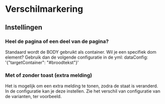 # Verschilmarkering
## Instellingen
### Heel de pagina of een deel van de pagina?
Standaard wordt de BODY gebruikt als container. Wil je een specifiek dom element? Gebruik dan de volgende configuratie in de yml:
dataConfig: '{"targetContainer": "#broodtekst"}'
### Met of zonder toast (extra melding)
Het is mogelijk om een extra melding te tonen, zodra de staat is veranderd. In de configuratie kan je deze instellen. Zie het verschil van configuratie van de varianten, ter voorbeeld.